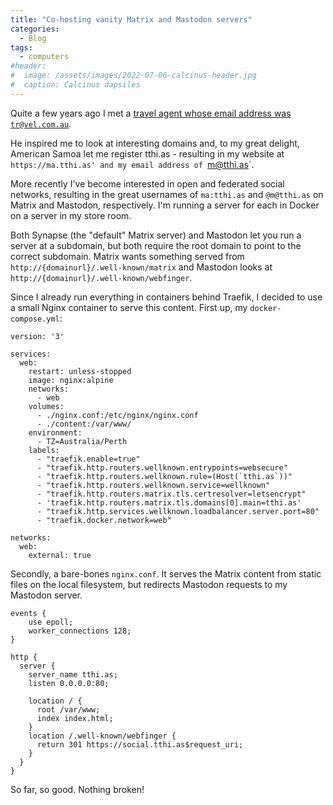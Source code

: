 ```yaml
---
title: "Co-hosting vanity Matrix and Mastodon servers"
categories:
  - Blog
tags:
  - computers
#header:
#  image: /assets/images/2022-07-06-calcinus-header.jpg
#  caption: Calcinus dapsiles
---
```


Quite a few years ago I met a [travel agent whose email address was `tr@vel.com.au`](https://www.globallink.com.au/contact-us/).

He inspired me to look at interesting domains and, to my great delight, American Samoa let me register tthi.as - resulting in my website at `https://ma.tthi.as' and my email address of `m@tthi.as`.

More recently I've become interested in open and federated social networks, resulting in the great usernames of `ma:tthi.as` and `@m@tthi.as` on Matrix and Mastodon, respectively. I'm running a server for each in Docker on a server in my store room.

Both Synapse (the "default" Matrix server) and Mastodon let you run a server at a subdomain, but both require the root domain to point to the correct subdomain. Matrix wants something served from `http://{domainurl}/.well-known/matrix` and Mastodon looks at `http://{domainurl}/.well-known/webfinger`.

Since I already run everything in containers behind Traefik, I decided to use a small Nginx container to serve this content. First up, my `docker-compose.yml`:

```
version: '3'

services:
  web:
    restart: unless-stopped
    image: nginx:alpine
    networks:
      - web
    volumes:
      - ./nginx.conf:/etc/nginx/nginx.conf
      - ./content:/var/www/
    environment:
      - TZ=Australia/Perth
    labels:
      - "traefik.enable=true"
      - "traefik.http.routers.wellknown.entrypoints=websecure"
      - "traefik.http.routers.wellknown.rule=(Host(`tthi.as`))"
      - "traefik.http.routers.wellknown.service=wellknown"
      - "traefik.http.routers.matrix.tls.certresolver=letsencrypt"
      - 'traefik.http.routers.matrix.tls.domains[0].main=tthi.as'
      - "traefik.http.services.wellknown.loadbalancer.server.port=80"
      - "traefik.docker.network=web"

networks:
  web:
    external: true
```

Secondly, a bare-bones `nginx.conf`. It serves the Matrix content from static files on the local filesystem, but redirects Mastodon requests to my Mastodon server.

```
events {
    use epoll;
    worker_connections 128;
}

http {
  server {
    server_name tthi.as;
    listen 0.0.0.0:80;

    location / {
      root /var/www;
      index index.html;
    }
    location /.well-known/webfinger {
      return 301 https://social.tthi.as$request_uri;
    }
  }
}
```

So far, so good. Nothing broken!